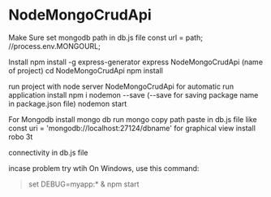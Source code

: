 # NodeMongoCrudApi

Make Sure set mongodb path in db.js file
const url = path; //process.env.MONGOURL;  

Install npm install -g express-generator
	express NodeMongoCrudApi (name of project)
	cd NodeMongoCrudApi
	npm install
	
run project with node server NodeMongoCrudApi 
for automatic run application install npm i nodemon --save (--save for saving package name in package.json file)
	nodemon start


For Mongodb 
install mongo db
run mongo
copy path paste in db.js file like  const uri = 'mongodb://localhost:27124/dbname'
for graphical view install robo 3t

connectivity in db.js file

incase problem try wtih On Windows, use this command:

> set DEBUG=myapp:* & npm start
